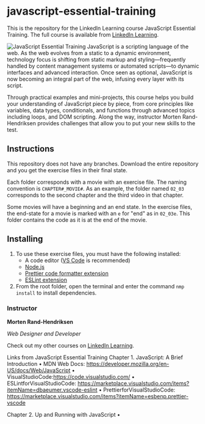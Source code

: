 # javascript-essential-training
This is the repository for the LinkedIn Learning course JavaScript Essential Training. The full course is available from [LinkedIn Learning][lil-course-url].

![JavaScript Essential Training][lil-thumbnail-url] 
JavaScript is a scripting language of the web. As the web evolves from a static to a dynamic environment, technology focus is shifting from static markup and styling—frequently handled by content management systems or automated scripts—to dynamic interfaces and advanced interaction. Once seen as optional, JavaScript is now becoming an integral part of the web, infusing every layer with its script.

Through practical examples and mini-projects, this course helps you build your understanding of JavaScript piece by piece, from core principles like variables, data types, conditionals, and functions through advanced topics including loops, and DOM scripting. Along the way, instructor Morten Rand-Hendriksen provides challenges that allow you to put your new skills to the test.

## Instructions

This repository does not have any branches. Download the entire repository and you get the exercise files in their final state.

Each folder corresponds with a movie with an exercise file. The naming convention is `CHAPTER#_MOVIE#`. As an example, the folder named `02_03` corresponds to the second chapter and the third video in that chapter.

Some movies will have a beginning and an end state. In the exercise files, the end-state for a movie is marked with an `e` for "end" as in `02_03e`. This folder contains the code as it is at the end of the movie.

## Installing

1. To use these exercise files, you must have the following installed:
   - A code editor ([VS Code](https://code.visualstudio.com/) is recommended)
   - [Node.js](https://nodejs.org/en/)
   - [Prettier code formatter extension](https://marketplace.visualstudio.com/items?itemName=esbenp.prettier-vscode)
   - [ESLint extension](https://marketplace.visualstudio.com/items?itemName=dbaeumer.vscode-eslint)
2. From the root folder, open the terminal and enter the command `nmp install` to install dependencies.

### Instructor

**Morten Rand-Hendriksen**

_Web Designer and Developer_

Check out my other courses on [LinkedIn Learning](https://www.linkedin.com/learning/instructors/morten-rand-hendriksen?u=104).

[lil-course-url]: https://www.linkedin.com/learning/javascript-essential-training
[lil-thumbnail-url]: https://cdn.lynda.com/course/2832077/2832077-1610728160487-16x9.jpg

Links from JavaScript Essential Training
Chapter 1. JavaScript: A Brief Introduction
• MDN Web Docs: https://developer.mozilla.org/en-US/docs/Web/JavaScript
• VisualStudioCode:https://code.visualstudio.com/
• ESLintforVisualStudioCode:
https://marketplace.visualstudio.com/items?itemName=dbaeumer.vscode-eslint
• PrettierforVisualStudioCode:
https://marketplace.visualstudio.com/items?itemName=esbenp.prettier-vscode

Chapter 2. Up and Running with JavaScript
• <script> tag: https://developer.mozilla.org/en-US/docs/Web/HTML/Element/script
• JavaScriptmodules:https://developer.mozilla.org/en-US/docs/Web/JavaScript/Guide/Modules

Chapter 3. Objects
• Object:https://developer.mozilla.org/en-US/docs/Web/JavaScript/Reference/Global_Objects/Object
• Objectbasics:
https://developer.mozilla.org/en-US/docs/Learn/JavaScript/Objects/Basics#Object_basics
• Classes:https://developer.mozilla.org/en-US/docs/Web/JavaScript/Reference/Classes
• Object constructor function:
https://developer.mozilla.org/en-US/docs/Web/JavaScript/Reference/Classes/constructor
• Globalobjects:https://developer.mozilla.org/en-US/docs/Web/JavaScript/Reference/Global_Objects

Chapter 4. Sidebar: String Output
• Templateliterals:
https://developer.mozilla.org/en-US/docs/Web/JavaScript/Reference/Template_literals
• String: https://developer.mozilla.org/en-US/docs/Web/JavaScript/Reference/Global_Objects/String

Chapter 5. DOM
• DOM(DocumentObjectModel):
https://developer.mozilla.org/en-US/docs/Web/API/Document_Object_Model/Introduction
• querySelector()method:https://developer.mozilla.org/en-US/docs/Web/API/Element/querySelector
• querySelectorAll() method:
https://developer.mozilla.org/en-US/docs/Web/API/Element/querySelectorAll
• classNameproperty:https://developer.mozilla.org/en-US/docs/Web/API/Element/className
• classNameinReact.js:https://reactjs.org/docs/faq-styling.html
• classListproperty:https://developer.mozilla.org/en-US/docs/Web/API/Element/classList
• hasAttribute() method: https://developer.mozilla.org/en-US/docs/Web/API/Element/hasattribute
• getAttribute() method: https://developer.mozilla.org/en-US/docs/Web/API/Element/getattribute
• setAttribute() method: https://developer.mozilla.org/en-US/docs/Web/API/Element/setattribute
• removeAttribute() method:
https://developer.mozilla.org/en-US/docs/Web/API/Element/removeattribute
• style property: https://developer.mozilla.org/en-US/docs/Web/API/ElementCSSInlineStyle/style
• getComputedStyle() method:
https://developer.mozilla.org/en-US/docs/Web/API/Window/getComputedStyle
• createElement()method:
https://developer.mozilla.org/en-US/docs/Web/API/Document/createElement
• append() method: https://developer.mozilla.org/en-US/docs/Web/API/ParentNode/append
• prepend()method:https://developer.mozilla.org/en-US/docs/Web/API/ParentNode/prepend
• appendChild() method: https://developer.mozilla.org/en-US/docs/Web/API/Node/appendChild
• removeChild()method:https://developer.mozilla.org/en-US/docs/Web/API/Node/removeChild
• replaceChild() method: https://developer.mozilla.org/en-US/docs/Web/API/Node/replaceChild
• insertBefore()method:https://developer.mozilla.org/en-US/docs/Web/API/Node/insertBefore
• insertAdjacentElement()method:
https://developer.mozilla.org/en-US/docs/Web/API/Element/insertAdjacentElement

Chapter 6. Sidebar: Variables and Data Types
• varstatement:https://developer.mozilla.org/en-US/docs/Web/JavaScript/Reference/Statements/var
• letstatement:https://developer.mozilla.org/en-US/docs/Web/JavaScript/Reference/Statements/let
• conststatement:
https://developer.mozilla.org/en-US/docs/Web/JavaScript/Reference/Statements/const
• Relationaloperators:https://developer.mozilla.org/en-US/docs/Web/JavaScript/Reference/ Operators#Relational_operators
• Arithmetic operators: https://developer.mozilla.org/en-US/docs/Web/JavaScript/Reference/ Operators#Arithmetic_operators

Chapter 7. Arrays
• Arrays:https://developer.mozilla.org/en-US/docs/Learn/JavaScript/First_steps/Arrays
• Array methods: https://developer.mozilla.org/en-US/docs/Web/JavaScript/Reference/Global_Objects/
Array#Instance_methods

Chapter 8. Functions and Methods
• Function:https://developer.mozilla.org/en-US/docs/Glossary/Function
• Arrow function:
https://developer.mozilla.org/en-US/docs/Web/JavaScript/Reference/Functions/Arrow_functions
• this and arrow functions: https://developer.mozilla.org/en-US/docs/Web/JavaScript/Reference/ Functions/Arrow_functions#this_and_Arrow_Functions
• this operator: https://developer.mozilla.org/en-US/docs/Web/JavaScript/Reference/Operators/this
• Intl.NumberFormatobject:https://developer.mozilla.org/en-US/docs/Web/JavaScript/Reference/
Global_Objects/Intl/NumberFormat
• List of international local and language codes: http://www.lingoes.net/en/translator/langcode.htm
• Callbackfunction:https://developer.mozilla.org/en-US/docs/Glossary/Callback_function
• setTimeout() callback method: https://developer.mozilla.org/en-US/docs/Web/API/ WindowOrWorkerGlobalScope/setTimeout
• if/elseconditionalstatement:
https://developer.mozilla.org/en-US/docs/Web/JavaScript/Reference/Statements/if...else
• Logicaloperators:https://developer.mozilla.org/en-US/docs/Web/JavaScript/Reference/ Operators#Binary_logical_operators
• switchstatement:
https://developer.mozilla.org/en-US/docs/Web/JavaScript/Reference/Statements/switch
• forstatement:https://developer.mozilla.org/en-US/docs/Web/JavaScript/Reference/Statements/for
• for...ofstatement:
https://developer.mozilla.org/en-US/docs/Web/JavaScript/Reference/Statements/for...of
• forEach() array method:
https://developer.mozilla.org/en-US/docs/Web/JavaScript/Reference/Global_Objects/Array/forEach
• for...instatement:
https://developer.mozilla.org/en-US/docs/Web/JavaScript/Reference/Statements/for...in
• Object entries:
https://developer.mozilla.org/en-US/docs/Web/JavaScript/Reference/Global_Objects/Object/entries
• Iterationstatements:
https://developer.mozilla.org/en-US/docs/Web/JavaScript/Reference/Statements#Iterationst

Chapter 9. Events
• DOMevents:https://developer.mozilla.org/en-US/docs/Web/API/Document_Object_Model/Events
• Events:https://developer.mozilla.org/en-US/docs/Web/Events
• addEventListener()method:
https://developer.mozilla.org/en-US/docs/Web/API/EventTarget/addEventListener

Chapter 10. Advanced Things
• Using the debugger in Chrome: https://developers.google.com/web/tools/chrome-devtools/javascript • Understanding Reactc omponents:https://reactjs.org/docs/thinking-in-react.html